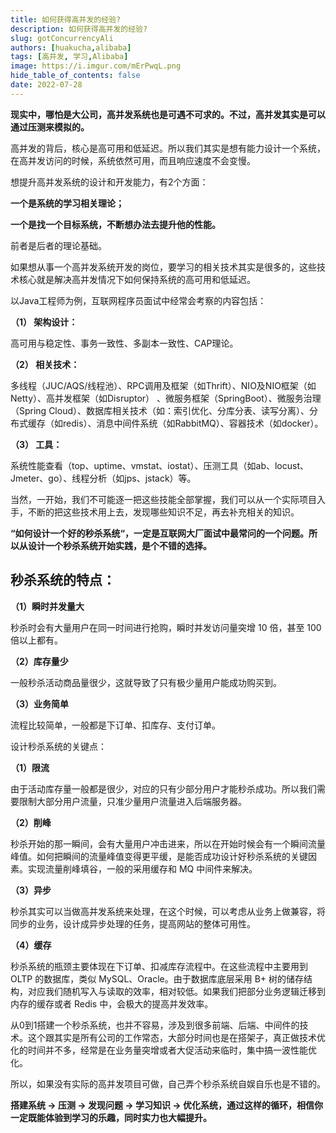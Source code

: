 ```yaml
---
title: 如何获得高并发的经验?
description: 如何获得高并发的经验?
slug: gotConcurrencyAli
authors: [huakucha,alibaba]
tags: [高并发, 学习,Alibaba]
image: https://i.imgur.com/mErPwqL.png
hide_table_of_contents: false
date: 2022-07-28
---
```

**现实中，哪怕是大公司，高并发系统也是可遇不可求的。不过，高并发其实是可以通过压测来模拟的。**

高并发的背后，核心是高可用和低延迟。所以我们其实是想有能力设计一个系统，在高并发访问的时候，系统依然可用，而且响应速度不会变慢。

想提升高并发系统的设计和开发能力，有2个方面：

**一个是系统的学习相关理论；**

**一个是找一个目标系统，不断想办法去提升他的性能。**

前者是后者的理论基础。

如果想从事一个高并发系统开发的岗位，要学习的相关技术其实是很多的，这些技术核心就是解决高并发情况下如何保持系统的高可用和低延迟。

以Java工程师为例，互联网程序员面试中经常会考察的内容包括：

**（1） 架构设计：**

高可用与稳定性、事务一致性、多副本一致性、CAP理论。

**（2） 相关技术：**

多线程（JUC/AQS/线程池）、RPC调用及框架（如Thrift）、NIO及NIO框架（如Netty）、高并发框架（如Disruptor） 、微服务框架（SpringBoot）、微服务治理（Spring Cloud）、数据库相关技术（如：索引优化、分库分表、读写分离）、分布式缓存（如redis）、消息中间件系统（如RabbitMQ）、容器技术（如docker）。

**（3） 工具：**

系统性能查看（top、uptime、vmstat、iostat）、压测工具（如ab、locust、Jmeter、go）、线程分析（如jps、jstack）等。

当然，一开始，我们不可能逐一把这些技能全部掌握，我们可以从一个实际项目入手，不断的把这些技术用上去，发现哪些知识不足，再去补充相关的知识。

**“如何设计一个好的秒杀系统“，一定是互联网大厂面试中最常问的一个问题。所以从设计一个秒杀系统开始实践，是个不错的选择。**

秒杀系统的特点：
--------

**（1）瞬时并发量大**

秒杀时会有大量用户在同一时间进行抢购，瞬时并发访问量突增 10 倍，甚至 100 倍以上都有。

**（2）库存量少**

一般秒杀活动商品量很少，这就导致了只有极少量用户能成功购买到。

**（3）业务简单**

流程比较简单，一般都是下订单、扣库存、支付订单。

设计秒杀系统的关键点：

**（1）限流**

由于活动库存量一般都是很少，对应的只有少部分用户才能秒杀成功。所以我们需要限制大部分用户流量，只准少量用户流量进入后端服务器。

**（2）削峰**

秒杀开始的那一瞬间，会有大量用户冲击进来，所以在开始时候会有一个瞬间流量峰值。如何把瞬间的流量峰值变得更平缓，是能否成功设计好秒杀系统的关键因素。实现流量削峰填谷，一般的采用缓存和 MQ 中间件来解决。

**（3）异步**

秒杀其实可以当做高并发系统来处理，在这个时候，可以考虑从业务上做兼容，将同步的业务，设计成异步处理的任务，提高网站的整体可用性。

**（4）缓存**

秒杀系统的瓶颈主要体现在下订单、扣减库存流程中。在这些流程中主要用到 OLTP 的数据库，类似 MySQL、Oracle。由于数据库底层采用 B+ 树的储存结构，对应我们随机写入与读取的效率，相对较低。如果我们把部分业务逻辑迁移到内存的缓存或者 Redis 中，会极大的提高并发效率。

从0到1搭建一个秒杀系统，也并不容易，涉及到很多前端、后端、中间件的技术。这个跟其实是所有公司的工作常态，大部分时间也是在搭架子，真正做技术优化的时间并不多，经常是在业务量突增或者大促活动来临时，集中搞一波性能优化。

所以，如果没有实际的高并发项目可做，自己弄个秒杀系统自娱自乐也是不错的。

**搭建系统 -> 压测 -> 发现问题 -> 学习知识 -> 优化系统，通过这样的循环，相信你一定既能体验到学习的乐趣，同时实力也大幅提升。**
